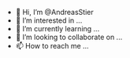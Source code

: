 - 👋 Hi, I’m @AndreasStier
- 👀 I’m interested in ...
- 🌱 I’m currently learning ...
- 💞️ I’m looking to collaborate on ...
- 📫 How to reach me ...

<!---
AndreasStier/AndreasStier is a ✨ special ✨ repository because its `README.md` (this file) appears on your GitHub profile.
You can click the Preview link to take a look at your changes.
--->
